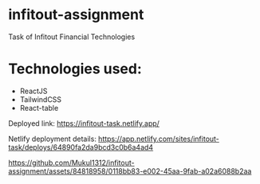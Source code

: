 # infitout-assignment
Task of Infitout Financial Technologies

# Technologies used:
- ReactJS
- TailwindCSS
- React-table

Deployed link: https://infitout-task.netlify.app/

Netlify deployment details: https://app.netlify.com/sites/infitout-task/deploys/64890fa2da9bcd3c0b6a4ad4


https://github.com/Mukul1312/infitout-assignment/assets/84818958/0118bb83-e002-45aa-9fab-a02a6088b2aa

